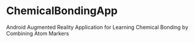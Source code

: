 # ChemicalBondingApp
Android Augmented Reality Application for Learning Chemical Bonding by Combining Atom Markers
